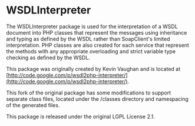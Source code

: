 WSDLInterpreter
===============

The WSDLInterpreter package is used for the interpretation of a WSDL document into PHP classes that represent the messages using inheritance and typing as defined by the WSDL rather than SoapClient's limited interpretation.  PHP classes are also created for each service that represent the methods with any appropriate overloading and strict variable type checking as defined by the WSDL.

This package was originally created by Kevin Vaughan and is located at [http://code.google.com/p/wsdl2php-interpreter/](http://code.google.com/p/wsdl2php-interpreter/).

This fork of the original package has some modifications to support separate class files, located under the /classes directory and namespacing of the generated files.

This package is released under the original LGPL License 2.1.